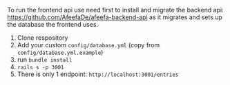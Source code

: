 To run the frontend api use need first to install and migrate the backend api: https://github.com/AfeefaDe/afeefa-backend-api as it migrates and sets up the database the frontend uses.

1. Clone respository
2. Add your custom `config/database.yml` (copy from `config/database.yml.example`)
3. run `bundle install`
4. `rails s -p 3001`
5. There is only 1 endpoint: `http://localhost:3001/entries`

